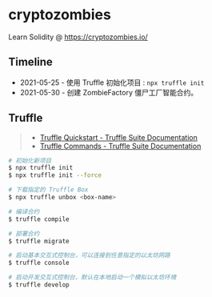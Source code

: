 # cryptozombies

Learn Solidity @ <https://cryptozombies.io/>

## Timeline

- 2021-05-25 - 使用 Truffle 初始化项目 : `npx truffle init`
- 2021-05-30 - 创建 ZombieFactory 僵尸工厂智能合约。

## Truffle

> - [Truffle Quickstart - Truffle Suite Documentation](https://www.trufflesuite.com/docs/truffle/quickstart)
> - [Truffle Commands - Truffle Suite Documentation](https://www.trufflesuite.com/docs/truffle/reference/truffle-commands)

```sh
# 初始化新项目
$ npx truffle init
$ npx truffle init --force

# 下载指定的 Truffle Box
$ npx truffle unbox <box-name>

# 编译合约
$ truffle compile

# 部署合约
$ truffle migrate

# 启动基本交互式控制台，可以连接到任意指定的以太坊网路
$ truffle console

# 启动开发交互式控制台，默认在本地启动一个模拟以太坊环境
$ truffle develop
```
